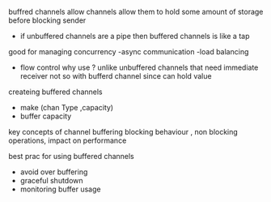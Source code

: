 
buffred channels allow channels allow them to hold some amount of storage before blocking sender
- if unbuffered channels are a pipe then buffered channels is like a tap

good for managing concurrency
-async communication
-load balancing
- flow control
why use ?
unlike unbuffered channels that need immediate receiver not so with bufferd channel since can hold value

createing buffered channels
- make (chan Type ,capacity)
- buffer capacity

key concepts of channel buffering
blocking behaviour , non blocking operations, impact on performance

best prac for using buffered channels
- avoid over buffering
- graceful shutdown
- monitoring buffer usage
